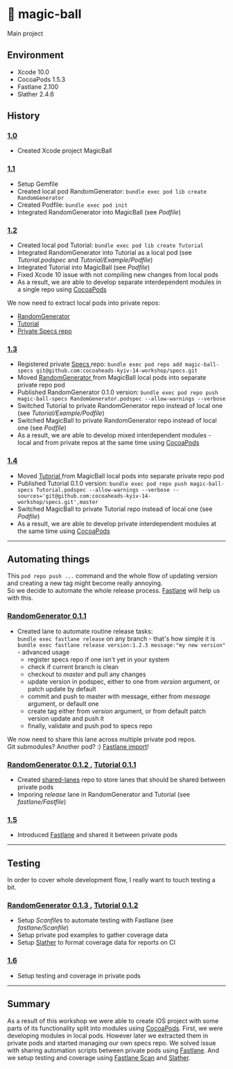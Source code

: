 # 🔮 magic-ball
Main project

## Environment

- Xcode 10.0
- CocoaPods 1.5.3
- Fastlane 2.100
- Slather 2.4.6

## History

### [ 1.0 ](../../releases/1.0)
- Created Xcode project MagicBall

### [ 1.1 ](../../releases/1.1)
- Setup Gemfile
- Created local pod RandomGenerator: `bundle exec pod lib create RandomGenerator`
- Created Podfile: `bundle exec pod init`
- Integrated RandomGenerator into MagicBall (see *Podfile*)

### [ 1.2 ](../../releases/1.2)
- Created local pod Tutorial: `bundle exec pod lib create Tutorial`
- Integrated RandomGenerator into Tutorial as a local pod (see *Tutorial.podspec* and *Tutorial/Example/Podfile*)
- Integrated Tutorial into MagicBall (see *Podfile*)
- Fixed Xcode 10 issue with not compiling new changes from local pods
- As a result, we are able to develop separate interdependent modules in a single repo using [CocoaPods](https://cocoapods.org)

We now need to extract local pods into private repos:

- [ RandomGenerator ](https://github.com/cocoaheads-kyiv-14-workshop/random-generator)
- [ Tutorial ](https://github.com/cocoaheads-kyiv-14-workshop/tutorial)
- [ Private Specs repo ](https://github.com/cocoaheads-kyiv-14-workshop/specs)

### [ 1.3 ](../../releases/1.3)
- Registered private [ Specs ](https://github.com/cocoaheads-kyiv-14-workshop/specs) repo: `bundle exec pod repo add magic-ball-specs git@github.com:cocoaheads-kyiv-14-workshop/specs.git`
- Moved [ RandomGenerator ](https://github.com/cocoaheads-kyiv-14-workshop/random-generator) from MagicBall local pods into separate private repo pod
- Published RandomGenerator 0.1.0 version: `bundle exec pod repo push magic-ball-specs RandomGenerator.podspec --allow-warnings --verbose`
- Switched Tutorial to private RandomGenerator repo instead of local one (see *Tutorial/Example/Podfile*)
- Switched MagicBall to private RandomGenerator repo instead of local one (see *Podfile*)
- As a result, we are able to develop mixed interdependent modules - local and from private repos at the same time using [CocoaPods](https://cocoapods.org)

### [ 1.4 ](../../releases/1.4)
- Moved [ Tutorial ](https://github.com/cocoaheads-kyiv-14-workshop/tutorial) from MagicBall local pods into separate private repo pod
- Published Tutorial 0.1.0 version: `bundle exec pod repo push magic-ball-specs Tutorial.podspec --allow-warnings --verbose --sources='git@github.com:cocoaheads-kyiv-14-workshop/specs.git',master`
- Switched MagicBall to private Tutorial repo instead of local one (see *Podfile*)
- As a result, we are able to develop private interdependent modules at the same time using [CocoaPods](https://cocoapods.org)

---

## Automating things

This `pod repo push ...` command and the whole flow of updating version and creating a new tag might become really annoying.    
So we decide to automate the whole release process. [Fastlane](https://fastlane.tools) will help us with this.

### [ RandomGenerator 0.1.1 ](https://github.com/cocoaheads-kyiv-14-workshop/random-generator/releases/0.1.1)

- Created lane to automate routine release tasks:    
  `bundle exec fastlane release` on any branch - that's how simple it is    
  `bundle exec fastlane release version:1.2.3 message:"my new version"` - advanced usage
  - register specs repo if one isn't yet in your system
  - check if current branch is clean
  - checkout to *master* and pull any changes
  - update version in podspec, either to one from *version* argument, or patch update by default
  - commit and push to master with message, either from *message* argument, or default one
  - create tag either from  *version* argument, or from default patch version update and push it
  - finally, validate and push pod to specs repo

We now need to share this lane across multiple private pod repos.    
Git submodules? Another pod? :) [Fastlane import](https://docs.fastlane.tools/advanced/Fastfile/#importing-another-fastfile)!

### [ RandomGenerator 0.1.2 ](https://github.com/cocoaheads-kyiv-14-workshop/random-generator/releases/0.1.2), [ Tutorial 0.1.1 ](https://github.com/cocoaheads-kyiv-14-workshop/tutorial/releases/0.1.1)
- Created [shared-lanes](https://github.com/cocoaheads-kyiv-14-workshop/shared-lanes) repo to store lanes that should be shared between private pods
- Imporing *release* lane in RandomGenerator and Tutorial (see *fastlane/Fastfile*)

### [ 1.5 ](../../releases/1.5)

- Introduced [Fastlane](https://fastlane.tools) and shared it between private pods

---

## Testing

In order to cover whole development flow, I really want to touch testing a bit.

### [ RandomGenerator 0.1.3 ](https://github.com/cocoaheads-kyiv-14-workshop/random-generator/releases/0.1.3), [ Tutorial 0.1.2 ](https://github.com/cocoaheads-kyiv-14-workshop/tutorial/releases/0.1.2)

- Setup *Scanfile*s to automate testing with Fastlane (see *fastlane/Scanfile*)
- Setup private pod examples to gather coverage data
- Setup [Slather](https://github.com/SlatherOrg/slather) to format coverage data for reports on CI

### [ 1.6 ](../../releases/1.6)

- Setup testing and coverage in private pods

---

## Summary

As a result of this workshop we were able to create iOS project with some parts of its functionality split into modules using [CocoaPods](https://cocoapods.org). First, we were developing modules in local pods. However later we extracted them in private pods and started managing our own specs repo. We solved issue with sharing automation scripts between private pods using [Fastlane](https://docs.fastlane.tools). And we setup testing and coverage using [Fastlane Scan](https://docs.fastlane.tools/actions/scan/) and [Slather](https://github.com/SlatherOrg/slather).

